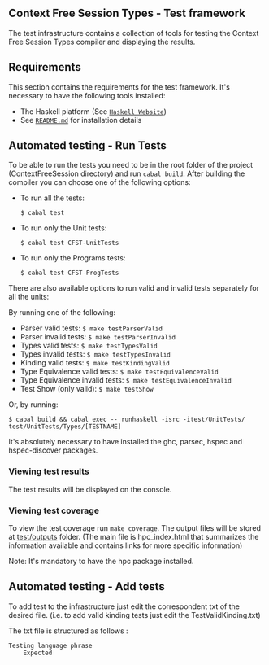 ## Context Free Session Types - Test framework

The test infrastructure contains a collection of tools for testing the Context Free Session Types compiler and displaying the results.

## Requirements

This section contains the requirements for the test framework.
It's necessary to have the following tools installed:

  * The Haskell platform (See [`Haskell Website`](https://www.haskell.org/platform/))
  * See [`README.md`](../README.md) for installation details

## Automated testing - Run Tests

To be able to run the tests you need to be in the root folder of the project (ContextFreeSession directory) and run ``` cabal build ```.
After building the compiler you can choose one of the following options:

  * To run all the tests:
    ```
    $ cabal test
    ```
  * To run only the Unit tests:
    ```
    $ cabal test CFST-UnitTests
    ```
  * To run only the Programs tests:
    ```
    $ cabal test CFST-ProgTests
    ```

There are also available options to run valid and invalid tests separately for all the units:

By running one of the following:

  * Parser valid tests: ```$ make testParserValid ```
  * Parser invalid tests: ```$ make testParserInvalid ```
  * Types valid tests:  ```$ make testTypesValid ```
  * Types invalid tests: ```$ make testTypesInvalid ```
  * Kinding valid tests: ```$ make testKindingValid ```
  * Type Equivalence valid tests: ```$ make testEquivalenceValid ```
  * Type Equivalence invalid tests: ```$ make testEquivalenceInvalid ```
  * Test Show (only valid): ```$ make testShow ```

Or, by running:
  ```
  $ cabal build && cabal exec -- runhaskell -isrc -itest/UnitTests/ test/UnitTests/Types/[TESTNAME]
  ```

It's absolutely necessary to have installed the ghc, parsec, hspec and hspec-discover packages.

### Viewing test results

The test results will be displayed on the console.

### Viewing test coverage

To view the test coverage run ``` make coverage ```. The output files will be stored at [test/outputs](test/outputs) folder. (The main file is hpc_index.html that summarizes the information available and contains links for more specific information)

Note: It's mandatory to have the hpc package installed.

## Automated testing - Add tests

To add test to the infrastructure just edit the correspondent txt of the desired file. (i.e. to add valid kinding tests just edit the TestValidKinding.txt)

The txt file is structured as follows :

    Testing language phrase
        Expected